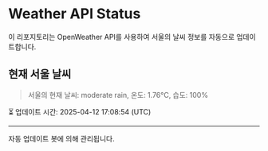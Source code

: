 
# Weather API Status

이 리포지토리는 OpenWeather API를 사용하여 서울의 날씨 정보를 자동으로 업데이트합니다.

## 현재 서울 날씨
> 서울의 현재 날씨: moderate rain, 온도: 1.76°C, 습도: 100%

⏳ 업데이트 시간: 2025-04-12 17:08:54 (UTC)

---
자동 업데이트 봇에 의해 관리됩니다.
